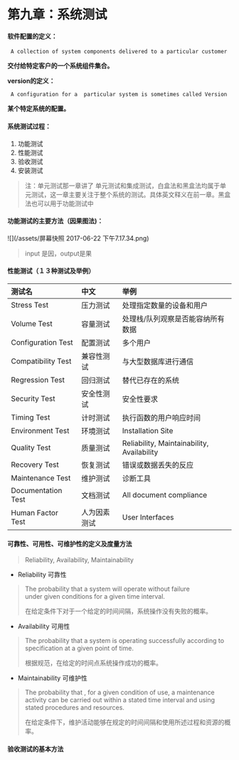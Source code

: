 # 第九章：系统测试

#### 软件配置的定义：

```
 A collection of system components delivered to a particular customer
```

**交付给特定客户的一个系统组件集合。**

**version的定义：**

```
 A configuration for a  particular system is sometimes called Version
```

**某个特定系统的配置。**

#### 系统测试过程：

1. 功能测试
2. 性能测试
3. 验收测试
4. 安装测试

> 注：单元测试那一章讲了 单元测试和集成测试，白盒法和黑盒法均属于单元测试，这一章主要关注于整个系统的测试。具体英文释义在前一章。黑盒法也可以用于功能测试中

#### 功能测试的主要方法（因果图法\)：

![](/assets/屏幕快照 2017-06-22 下午7.17.34.png)

> input 是因，output是果

#### 性能测试（１３种测试及举例）

| 测试名 | 中文 | 举例 |
| :--- | :--- | :--- |
| Stress Test | 压力测试 | 处理指定数量的设备和用户 |
| Volume Test | 容量测试 | 处理栈/队列观察是否能容纳所有数据 |
| Configuration Test | 配置测试 | 多个用户 |
| Compatibility Test | 兼容性测试 | 与大型数据库进行通信 |
| Regression Test | 回归测试 | 替代已存在的系统 |
| Security Test | 安全性测试 | 安全性要求 |
| Timing Test | 计时测试 | 执行函数的用户响应时间 |
| Environment Test | 环境测试 | Installation Site |
| Quality Test | 质量测试 | Reliability, Maintainability, Availability |
| Recovery Test | 恢复测试 | 错误或数据丢失的反应 |
| Maintenance Test | 维护测试 | 诊断工具 |
| Documentation Test | 文档测试 | All document compliance |
| Human Factor Test | 人为因素测试 | User Interfaces |

#### 可靠性、可用性、可维护性的定义及度量方法

> Reliability, Availability, Maintainability

* Reliability 可靠性

> The probability that a system will operate without failure   
>   under given conditions for a given time interval.
>
> 在给定条件下对于一个给定的时间间隔，系统操作没有失败的概率。

* Availability 可用性

> The probability that a system is operating successfully according to specification at a given point of time.
>
> 根据规范，在给定的时间点系统操作成功的概率。

* Maintainability 可维护性

> The probability that , for a given condition of use, a maintenance activity can be carried out within a stated time interval and using stated procedures and resources.
>
> 在给定条件下，维护活动能够在规定的时间间隔和使用所述过程和资源的概率。

#### 验收测试的基本方法



